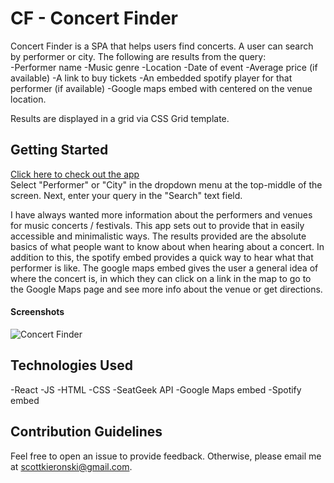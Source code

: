 # CF - Concert Finder
Concert Finder is a SPA that helps users find concerts. A user can search by performer or city. The following are results from the query:\
-Performer name
-Music genre
-Location
-Date of event
-Average price (if available)
-A link to buy tickets
-An embedded spotify player for that performer (if available)
-Google maps embed with centered on the venue location.

Results are displayed in a grid via CSS Grid template. 

## Getting Started

[Click here to check out the app](https://skieronski-bcv.netlify.app) \
Select "Performer" or "City" in the dropdown menu at the top-middle of the screen. Next, enter your query in the "Search" text field.

I have always wanted more information about the performers and venues for music concerts / festivals. This app sets out to provide that in easily accessible and minimalistic ways. The results provided are the absolute basics of what people want to know about when hearing about a concert. In addition to this, the spotify embed provides a quick way to hear what that performer is like. The google maps embed gives the user a general idea of where the concert is, in which they can click on a link in the map to go to the Google Maps page and see more info about the venue or get directions.

#### Screenshots

![Concert Finder](https://i.imgur.com/3lHboI3.png)

## Technologies Used

-React
-JS
-HTML
-CSS
-SeatGeek API 
-Google Maps embed
-Spotify embed

## Contribution Guidelines

Feel free to open an issue to provide feedback. Otherwise, please email me at scottkieronski@gmail.com.
